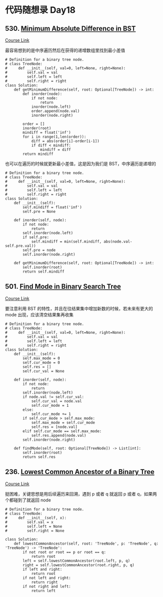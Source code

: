 
# 代码随想录 Day18

## 530. [Minimum Absolute Difference in BST](https://leetcode.com/problems/minimum-absolute-difference-in-bst/)

[Course Link](https://programmercarl.com/0530.%E4%BA%8C%E5%8F%89%E6%90%9C%E7%B4%A2%E6%A0%91%E7%9A%84%E6%9C%80%E5%B0%8F%E7%BB%9D%E5%AF%B9%E5%B7%AE.html)

最容易想到的是中序遍历然后在获得的递增数组里找到最小差值

```
# Definition for a binary tree node.
# class TreeNode:
#     def __init__(self, val=0, left=None, right=None):
#         self.val = val
#         self.left = left
#         self.right = right
class Solution:
    def getMinimumDifference(self, root: Optional[TreeNode]) -> int:
        def inorder(node):
            if not node:
                return
            inorder(node.left)
            order.append(node.val)
            inorder(node.right)
        
        order = []
        inorder(root)
        mindiff = float('inf')
        for i in range(1,len(order)):
            diff = abs(order[i]-order[i-1])
            if diff < mindiff:
                mindiff = diff
        return mindiff
```

也可以在遍历的时候就更新最小差值，这是因为我们是 BST，中序遍历是递增的

```
# Definition for a binary tree node.
# class TreeNode:
#     def __init__(self, val=0, left=None, right=None):
#         self.val = val
#         self.left = left
#         self.right = right
class Solution:
    def __init__(self):
        self.mindiff = float('inf')
        self.pre = None
        
    def inorder(self, node):
        if not node:
            return
        self.inorder(node.left)
        if self.pre:
            self.mindiff = min(self.mindiff, abs(node.val-self.pre.val))
        self.pre = node
        self.inorder(node.right)

    def getMinimumDifference(self, root: Optional[TreeNode]) -> int:
        self.inorder(root)
        return self.mindiff
```

## 501. [Find Mode in Binary Search Tree](https://leetcode.com/problems/find-mode-in-binary-search-tree/)

[Course Link](https://programmercarl.com/0501.%E4%BA%8C%E5%8F%89%E6%90%9C%E7%B4%A2%E6%A0%91%E4%B8%AD%E7%9A%84%E4%BC%97%E6%95%B0.html#%E5%85%B6%E4%BB%96%E8%AF%AD%E8%A8%80%E7%89%88%E6%9C%AC)

要注意利用 BST 的特性，并且在往结果集中增加新数的时候，若未来有更大的 mode 出现，应该清空结果集再收集

```
# Definition for a binary tree node.
# class TreeNode:
#     def __init__(self, val=0, left=None, right=None):
#         self.val = val
#         self.left = left
#         self.right = right
class Solution:
    def __init__(self):
        self.max_mode = 0
        self.cur_mode = 0
        self.res = []
        self.cur_val = None
    
    def inorder(self, node):
        if not node:
            return
        self.inorder(node.left)
        if node.val != self.cur_val:
            self.cur_val = node.val
            self.cur_mode = 1
        else:
            self.cur_mode += 1
        if self.cur_mode > self.max_mode:
            self.max_mode = self.cur_mode
            self.res = [node.val]
        elif self.cur_mode == self.max_mode:
            self.res.append(node.val)
        self.inorder(node.right)
        
    def findMode(self, root: Optional[TreeNode]) -> List[int]:
        self.inorder(root)
        return self.res
```

## 236. [Lowest Common Ancestor of a Binary Tree](https://leetcode.com/problems/lowest-common-ancestor-of-a-binary-tree/description/)

[Course Link](https://programmercarl.com/0236.%E4%BA%8C%E5%8F%89%E6%A0%91%E7%9A%84%E6%9C%80%E8%BF%91%E5%85%AC%E5%85%B1%E7%A5%96%E5%85%88.html#%E5%85%B6%E4%BB%96%E8%AF%AD%E8%A8%80%E7%89%88%E6%9C%AC)

挺困难，关键思想是用后续遍历来回溯，遇到 p 或者 q 就返回 p 或者 q，如果两个都碰到了就返回 node 

```
# Definition for a binary tree node.
# class TreeNode:
#     def __init__(self, x):
#         self.val = x
#         self.left = None
#         self.right = None

class Solution:
    def lowestCommonAncestor(self, root: 'TreeNode', p: 'TreeNode', q: 'TreeNode') -> 'TreeNode':
        if not root or root == p or root == q:
            return root
        left = self.lowestCommonAncestor(root.left, p, q)
        right = self.lowestCommonAncestor(root.right, p, q)
        if left and right:
            return root
        if not left and right:
            return right
        if not right and left:
            return left
```
